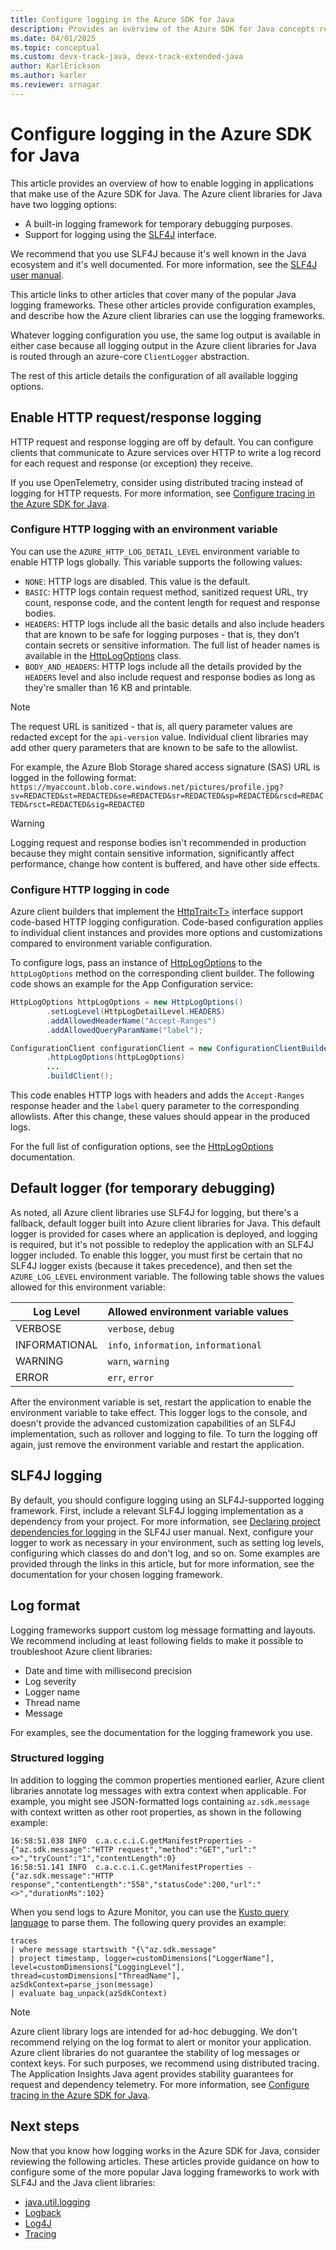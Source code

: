 ```yaml
---
title: Configure logging in the Azure SDK for Java
description: Provides an overview of the Azure SDK for Java concepts related to logging.
ms.date: 04/01/2025 
ms.topic: conceptual
ms.custom: devx-track-java, devx-track-extended-java
author: KarlErickson
ms.author: karler
ms.reviewer: srnagar
---
```


# Configure logging in the Azure SDK for Java

This article provides an overview of how to enable logging in applications that make use of the Azure SDK for Java. The Azure client libraries for Java have two logging options:

* A built-in logging framework for temporary debugging purposes.
* Support for logging using the [SLF4J](https://www.slf4j.org/) interface.

We recommend that you use SLF4J because it's well known in the Java ecosystem and it's well documented. For more information, see the [SLF4J user manual](https://www.slf4j.org/manual.html).

This article links to other articles that cover many of the popular Java logging frameworks. These other articles provide configuration examples, and describe how the Azure client libraries can use the logging frameworks.

Whatever logging configuration you use, the same log output is available in either case because all logging output in the Azure client libraries for Java is routed through an azure-core `ClientLogger` abstraction.

The rest of this article details the configuration of all available logging options.

## Enable HTTP request/response logging

HTTP request and response logging are off by default. You can configure clients that communicate to Azure services over HTTP to write a log record for each request and response (or exception) they receive.

If you use OpenTelemetry, consider using distributed tracing instead of logging for HTTP requests. For more information, see [Configure tracing in the Azure SDK for Java](tracing.md).

### Configure HTTP logging with an environment variable

You can use the `AZURE_HTTP_LOG_DETAIL_LEVEL` environment variable to enable HTTP logs globally. This variable supports the following values:

- `NONE`: HTTP logs are disabled. This value is the default.
- `BASIC`: HTTP logs contain request method, sanitized request URL, try count, response code, and the content length for request and response bodies.
- `HEADERS`: HTTP logs include all the basic details and also include headers that are known to be safe for logging purposes - that is, they don't contain secrets or sensitive information. The full list of header names is available in the [HttpLogOptions](https://github.com/Azure/azure-sdk-for-java/blob/main/sdk/core/azure-core/src/main/java/com/azure/core/http/policy/HttpLogOptions.java) class.
- `BODY_AND_HEADERS`: HTTP logs include all the details provided by the `HEADERS` level and also include request and response bodies as long as they're smaller than 16 KB and printable.

> [!NOTE]
> The request URL is sanitized - that is, all query parameter values are redacted except for the `api-version` value. Individual client libraries may add other query parameters that are known to be safe to the allowlist.

For example, the Azure Blob Storage shared access signature (SAS) URL is logged in the following format:
`https://myaccount.blob.core.windows.net/pictures/profile.jpg?sv=REDACTED&st=REDACTED&se=REDACTED&sr=REDACTED&sp=REDACTED&rscd=REDACTED&rsct=REDACTED&sig=REDACTED`

> [!WARNING]
> Logging request and response bodies isn't recommended in production because they might contain sensitive information, significantly affect performance, change how content is buffered, and have other side effects.

### Configure HTTP logging in code

Azure client builders that implement the [HttpTrait\<T>](/java/api/com.azure.core.client.traits.httptrait) interface support code-based HTTP logging configuration. Code-based configuration applies to individual client instances and provides more options and customizations compared to environment variable configuration.

To configure logs, pass an instance of [HttpLogOptions](/java/api/com.azure.core.http.policy.httplogoptions) to the `httpLogOptions` method on the corresponding client builder. The following code shows an example for the App Configuration service:

```java
HttpLogOptions httpLogOptions = new HttpLogOptions()
        .setLogLevel(HttpLogDetailLevel.HEADERS)
        .addAllowedHeaderName("Accept-Ranges")
        .addAllowedQueryParamName("label");

ConfigurationClient configurationClient = new ConfigurationClientBuilder()
        .httpLogOptions(httpLogOptions)
        ...
        .buildClient();
```

This code enables HTTP logs with headers and adds the `Accept-Ranges` response header and the `label` query parameter to the corresponding allowlists. After this change, these values should appear in the produced logs.

For the full list of configuration options, see the [HttpLogOptions](/java/api/com.azure.core.http.policy.httplogoptions) documentation.

## Default logger (for temporary debugging)

As noted, all Azure client libraries use SLF4J for logging, but there's a fallback, default logger built into Azure client libraries for Java. This default logger is provided for cases where an application is deployed, and logging is required, but it's not possible to redeploy the application with an SLF4J logger included. To enable this logger, you must first be certain that no SLF4J logger exists (because it takes precedence), and then set the `AZURE_LOG_LEVEL` environment variable. The following table shows the values allowed for this environment variable:

| Log Level              | Allowed environment variable values    |
|------------------------|----------------------------------------|
| VERBOSE                | `verbose`, `debug`                     |
| INFORMATIONAL          | `info`, `information`, `informational` |
| WARNING                | `warn`, `warning`                      |
| ERROR                  | `err`, `error`                         |

After the environment variable is set, restart the application to enable the environment variable to take effect. This logger logs to the console, and doesn't provide the advanced customization capabilities of an SLF4J implementation, such as rollover and logging to file. To turn the logging off again, just remove the environment variable and restart the application.

## SLF4J logging

By default, you should configure logging using an SLF4J-supported logging framework. First, include a relevant SLF4J logging implementation as a dependency from your project. For more information, see [Declaring project dependencies for logging](http://www.slf4j.org/manual.html#projectDep) in the SLF4J user manual. Next, configure your logger to work as necessary in your environment, such as setting log levels, configuring which classes do and don't log, and so on. Some examples are provided through the links in this article, but for more information, see the documentation for your chosen logging framework.

## Log format

Logging frameworks support custom log message formatting and layouts. We recommend including at least following fields to make it possible to troubleshoot Azure client libraries:

* Date and time with millisecond precision
* Log severity
* Logger name
* Thread name
* Message

For examples, see the documentation for the logging framework you use.

### Structured logging

In addition to logging the common properties mentioned earlier, Azure client libraries annotate log messages with extra context when applicable. For example, you might see JSON-formatted logs containing `az.sdk.message` with context written as other root properties, as shown in the following example:

```log
16:58:51.038 INFO  c.a.c.c.i.C.getManifestProperties - {"az.sdk.message":"HTTP request","method":"GET","url":"<>","tryCount":"1","contentLength":0}
16:58:51.141 INFO  c.a.c.c.i.C.getManifestProperties - {"az.sdk.message":"HTTP response","contentLength":"558","statusCode":200,"url":"<>","durationMs":102}
```

When you send logs to Azure Monitor, you can use the [Kusto query language](/azure/data-explorer/kusto/query/) to parse them. The following query provides an example:

```kusto
traces
| where message startswith "{\"az.sdk.message"
| project timestamp, logger=customDimensions["LoggerName"], level=customDimensions["LoggingLevel"], thread=customDimensions["ThreadName"], azSdkContext=parse_json(message)
| evaluate bag_unpack(azSdkContext)
```

> [!NOTE]
> Azure client library logs are intended for ad-hoc debugging. We don't recommend relying on the log format to alert or monitor your application. Azure client libraries do not guarantee the stability of log messages or context keys. For such purposes, we recommend using distributed tracing. The Application Insights Java agent provides stability guarantees for request and dependency telemetry. For more information, see [Configure tracing in the Azure SDK for Java](tracing.md).

## Next steps

Now that you know how logging works in the Azure SDK for Java, consider reviewing the following articles. These articles provide guidance on how to configure some of the more popular Java logging frameworks to work with SLF4J and the Java client libraries:

* [java.util.logging](logging-jul.md)
* [Logback](logging-logback.md)
* [Log4J](logging-log4j.md)
* [Tracing](tracing.md)
